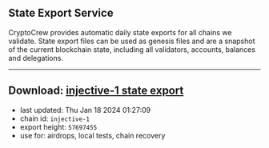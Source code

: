 ## State Export Service
CryptoCrew provides automatic daily state exports for all chains we validate. State export files can be used as genesis files and are a snapshot of the current blockchain state, including all validators, accounts, balances and delegations.

---
**Download: [injective-1 state export](https://dl.ccvalidators.com/SERVICE/injective/injective-1_export_57697455.json)**
---

- last updated: Thu Jan 18 2024 01:27:09
- chain id: `injective-1`
- export height: `57697455`
- use for: airdrops, local tests, chain recovery
